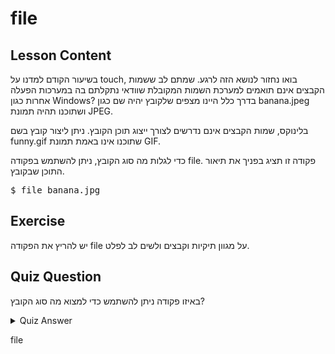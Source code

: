 # file

## Lesson Content

בשיעור הקודם למדנו על touch‪,‬ בואו נחזור לנושא הזה לרגע. שמתם לב ששמות הקבצים אינם תואמים למערכת השמות המקובלת שוודאי נתקלתם בה במערכות הפעלה אחרות כגון Windows‪?‬ בדרך כלל היינו מצפים שלקובץ יהיה שם כגון banana‪.‬jpeg ושתוכנו תהיה תמונת JPEG.

בלינוקס, שמות הקבצים אינם נדרשים לצורך ייצוג תוכן הקובץ. ניתן ליצור קובץ בשם funny‪.‬gif שתוכנו אינו באמת תמונת GIF.

כדי לגלות מה סוג הקובץ, ניתן להשתמש בפקודה file‪.‬ פקודה זו תציג בפניך את תיאור התוכן שבקובץ.

<pre>$ file banana.jpg</pre>

## Exercise

יש להריץ את הפקודה file על מגוון תיקיות וקבצים ולשים לב לפלט.

## Quiz Question

באיזו פקודה ניתן להשתמש כדי למצוא מה סוג הקובץ?

<details>
    <summary>Quiz Answer</summary>
</details>

file